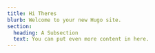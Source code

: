 ```yaml
---
title: Hi Theres
blurb: Welcome to your new Hugo site.
section:
  heading: A Subsection
  text: You can put even more content in here.
---
```

